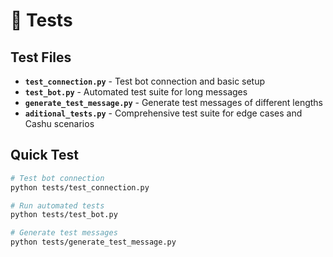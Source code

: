 # 🧪 Tests

## Test Files

- **`test_connection.py`** - Test bot connection and basic setup
- **`test_bot.py`** - Automated test suite for long messages
- **`generate_test_message.py`** - Generate test messages of different lengths
- **`aditional_tests.py`** - Comprehensive test suite for edge cases and Cashu scenarios

## Quick Test

```bash
# Test bot connection
python tests/test_connection.py

# Run automated tests
python tests/test_bot.py

# Generate test messages
python tests/generate_test_message.py
```
